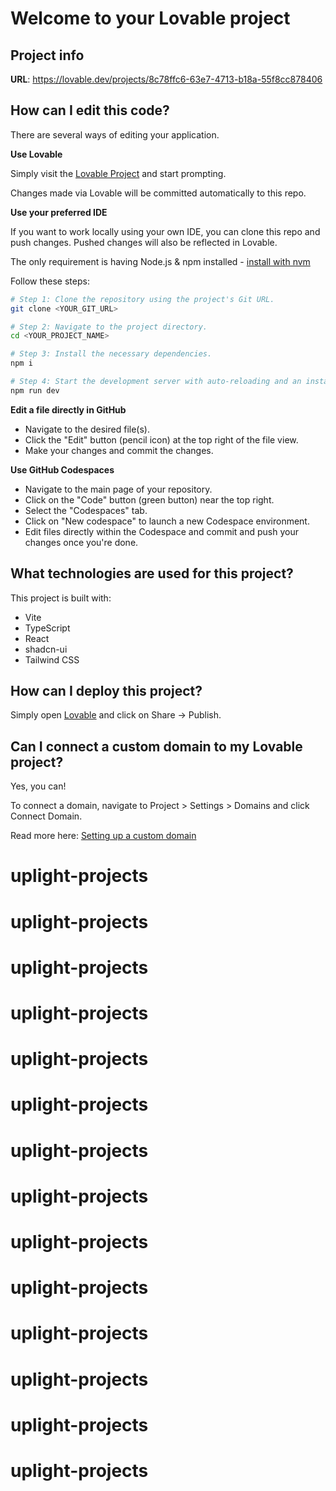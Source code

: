 # Welcome to your Lovable project

## Project info

**URL**: https://lovable.dev/projects/8c78ffc6-63e7-4713-b18a-55f8cc878406

## How can I edit this code?

There are several ways of editing your application.

**Use Lovable**

Simply visit the [Lovable Project](https://lovable.dev/projects/8c78ffc6-63e7-4713-b18a-55f8cc878406) and start prompting.

Changes made via Lovable will be committed automatically to this repo.

**Use your preferred IDE**

If you want to work locally using your own IDE, you can clone this repo and push changes. Pushed changes will also be reflected in Lovable.

The only requirement is having Node.js & npm installed - [install with nvm](https://github.com/nvm-sh/nvm#installing-and-updating)

Follow these steps:

```sh
# Step 1: Clone the repository using the project's Git URL.
git clone <YOUR_GIT_URL>

# Step 2: Navigate to the project directory.
cd <YOUR_PROJECT_NAME>

# Step 3: Install the necessary dependencies.
npm i

# Step 4: Start the development server with auto-reloading and an instant preview.
npm run dev
```

**Edit a file directly in GitHub**

- Navigate to the desired file(s).
- Click the "Edit" button (pencil icon) at the top right of the file view.
- Make your changes and commit the changes.

**Use GitHub Codespaces**

- Navigate to the main page of your repository.
- Click on the "Code" button (green button) near the top right.
- Select the "Codespaces" tab.
- Click on "New codespace" to launch a new Codespace environment.
- Edit files directly within the Codespace and commit and push your changes once you're done.

## What technologies are used for this project?

This project is built with:

- Vite
- TypeScript
- React
- shadcn-ui
- Tailwind CSS

## How can I deploy this project?

Simply open [Lovable](https://lovable.dev/projects/8c78ffc6-63e7-4713-b18a-55f8cc878406) and click on Share -> Publish.

## Can I connect a custom domain to my Lovable project?

Yes, you can!

To connect a domain, navigate to Project > Settings > Domains and click Connect Domain.

Read more here: [Setting up a custom domain](https://docs.lovable.dev/features/custom-domain#custom-domain)
# uplight-projects
# uplight-projects
# uplight-projects
# uplight-projects
# uplight-projects
# uplight-projects
# uplight-projects
# uplight-projects
# uplight-projects
# uplight-projects
# uplight-projects
# uplight-projects
# uplight-projects
# uplight-projects
